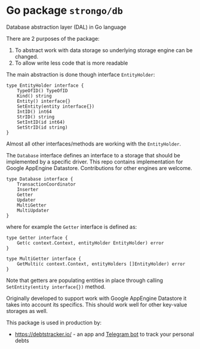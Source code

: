 # Go package `strongo/db`
Database abstraction layer (DAL) in Go language

There are 2 purposes of the package:

1. To abstract work with data storage so underlying storage engine can be changed.
2. To allow write less code that is more readable

The main abstraction is done though interface `EntityHolder`:

	type EntityHolder interface {
		TypeOfID() TypeOfID
		Kind() string
		Entity() interface{}
		SetEntity(entity interface{})
		IntID() int64
		StrID() string
		SetIntID(id int64)
		SetStrID(id string)
	}

Almost all other interfaces/methods are working with the `EntityHolder`.

The `Database` interface defines an interface to a storage that should be implemented by a specific driver.
This repo contains implementation for Google AppEngine Datastore. Contributions for other engines are welcome.

	type Database interface {
		TransactionCoordinator
		Inserter
		Getter
		Updater
		MultiGetter
		MultiUpdater
	}

where for example the  `Getter` interface is defined as:


	type Getter interface {
		Get(c context.Context, entityHolder EntityHolder) error
	}

	type MultiGetter interface {
		GetMulti(c context.Context, entityHolders []EntityHolder) error
	}

Note that getters are populating entities in place through calling `SetEntity(entity interface{})` method.

Originally developed to support work with Google AppEngine Datastore it takes into account its specifics. This should work well for other key-value storages as well.

This package is used in production by:
* https://debtstracker.io/ - an app and [Telegram bot](https://t.me/DebtsTrackerBot) to track your personal debts
